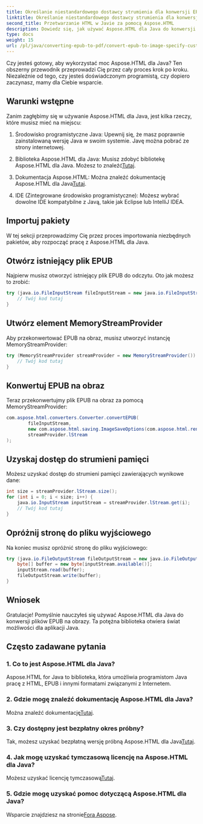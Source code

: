 ```yaml
---
title: Określanie niestandardowego dostawcy strumienia dla konwersji EPUB na obraz
linktitle: Określanie niestandardowego dostawcy strumienia dla konwersji EPUB na obraz
second_title: Przetwarzanie HTML w Javie za pomocą Aspose.HTML
description: Dowiedz się, jak używać Aspose.HTML dla Java do konwersji plików EPUB na obrazy, korzystając z tego przewodnika krok po kroku.
type: docs
weight: 15
url: /pl/java/converting-epub-to-pdf/convert-epub-to-image-specify-custom-stream-provider/
---
```


Czy jesteś gotowy, aby wykorzystać moc Aspose.HTML dla Java? Ten obszerny przewodnik przeprowadzi Cię przez cały proces krok po kroku. Niezależnie od tego, czy jesteś doświadczonym programistą, czy dopiero zaczynasz, mamy dla Ciebie wsparcie. 

## Warunki wstępne

Zanim zagłębimy się w używanie Aspose.HTML dla Java, jest kilka rzeczy, które musisz mieć na miejscu:

1. Środowisko programistyczne Java: Upewnij się, że masz poprawnie zainstalowaną wersję Java w swoim systemie. Javę można pobrać ze strony internetowej.

2.  Biblioteka Aspose.HTML dla Java: Musisz zdobyć bibliotekę Aspose.HTML dla Java. Możesz to znaleźć[Tutaj](https://releases.aspose.com/html/java/).

3.  Dokumentacja Aspose.HTML: Można znaleźć dokumentację Aspose.HTML dla Java[Tutaj](https://reference.aspose.com/html/java/).

4. IDE (Zintegrowane środowisko programistyczne): Możesz wybrać dowolne IDE kompatybilne z Javą, takie jak Eclipse lub IntelliJ IDEA.

## Importuj pakiety

W tej sekcji przeprowadzimy Cię przez proces importowania niezbędnych pakietów, aby rozpocząć pracę z Aspose.HTML dla Java.

## Otwórz istniejący plik EPUB

Najpierw musisz otworzyć istniejący plik EPUB do odczytu. Oto jak możesz to zrobić:

```java
try (java.io.FileInputStream fileInputStream = new java.io.FileInputStream(Resources.input("input.epub"))) {
    // Twój kod tutaj
}
```

## Utwórz element MemoryStreamProvider

Aby przekonwertować EPUB na obraz, musisz utworzyć instancję MemoryStreamProvider:

```java
try (MemoryStreamProvider streamProvider = new MemoryStreamProvider()) {
    // Twój kod tutaj
}
```

## Konwertuj EPUB na obraz

Teraz przekonwertujmy plik EPUB na obraz za pomocą MemoryStreamProvider:

```java
com.aspose.html.converters.Converter.convertEPUB(
        fileInputStream,
        new com.aspose.html.saving.ImageSaveOptions(com.aspose.html.rendering.image.ImageFormat.Jpeg),
        streamProvider.lStream
);
```

## Uzyskaj dostęp do strumieni pamięci

Możesz uzyskać dostęp do strumieni pamięci zawierających wynikowe dane:

```java
int size = streamProvider.lStream.size();
for (int i = 0; i < size; i++) {
    java.io.InputStream inputStream = streamProvider.lStream.get(i);
    // Twój kod tutaj
}
```

## Opróżnij stronę do pliku wyjściowego

Na koniec musisz opróżnić stronę do pliku wyjściowego:

```java
try (java.io.FileOutputStream fileOutputStream = new java.io.FileOutputStream(Resources.output("page_{" + (i + 1) + "}.jpg"))) {
    byte[] buffer = new byte[inputStream.available()];
    inputStream.read(buffer);
    fileOutputStream.write(buffer);
}
```

## Wniosek

Gratulacje! Pomyślnie nauczyłeś się używać Aspose.HTML dla Java do konwersji plików EPUB na obrazy. Ta potężna biblioteka otwiera świat możliwości dla aplikacji Java.

## Często zadawane pytania

### 1. Co to jest Aspose.HTML dla Java?

Aspose.HTML for Java to biblioteka, która umożliwia programistom Java pracę z HTML, EPUB i innymi formatami związanymi z Internetem.

### 2. Gdzie mogę znaleźć dokumentację Aspose.HTML dla Java?

 Można znaleźć dokumentację[Tutaj](https://reference.aspose.com/html/java/).

### 3. Czy dostępny jest bezpłatny okres próbny?

 Tak, możesz uzyskać bezpłatną wersję próbną Aspose.HTML dla Java[Tutaj](https://releases.aspose.com/).

### 4. Jak mogę uzyskać tymczasową licencję na Aspose.HTML dla Java?

 Możesz uzyskać licencję tymczasową[Tutaj](https://purchase.aspose.com/temporary-license/).

### 5. Gdzie mogę uzyskać pomoc dotyczącą Aspose.HTML dla Java?

 Wsparcie znajdziesz na stronie[Fora Aspose](https://forum.aspose.com/).

